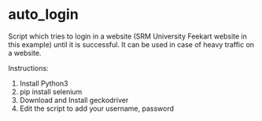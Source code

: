 # auto_login
Script which tries to login in a website (SRM University Feekart website in this example)  until it is successful. It can be used in case of heavy traffic on a website.    

Instructions:
  1) Install Python3
  2) pip install selenium
  3) Download  and Install geckodriver
  4) Edit the script to add your username, password 

